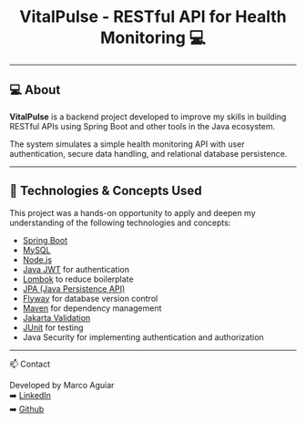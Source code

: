 <h1 align="center">VitalPulse - RESTful API for Health Monitoring 💻</h1>

---

## 💻 About

**VitalPulse** is a backend project developed to improve my skills in building RESTful APIs using Spring Boot and other tools in the Java ecosystem.

The system simulates a simple health monitoring API with user authentication, secure data handling, and relational database persistence.

---

## 🧠 Technologies & Concepts Used

This project was a hands-on opportunity to apply and deepen my understanding of the following technologies and concepts:

- [Spring Boot](https://spring.io/projects/spring-boot)
- [MySQL](https://www.mysql.com/)
- [Node.js](https://nodejs.org/)
- [Java JWT](https://github.com/jwtk/jjwt) for authentication
- [Lombok](https://projectlombok.org/) to reduce boilerplate
- [JPA (Java Persistence API)](https://spring.io/projects/spring-data-jpa)
- [Flyway](https://flywaydb.org/) for database version control
- [Maven](https://maven.apache.org/) for dependency management
- [Jakarta Validation](https://jakarta.ee/specifications/bean-validation/)
- [JUnit](https://junit.org/) for testing
- Java Security for implementing authentication and authorization

---
📫 Contact

Developed by Marco Aguiar<br>
➡️ [LinkedIn](https://www.linkedin.com/in/marco-aguiar-sp/)<br>
➡️ [Github](https://github.com/Marco-Aguiar)
